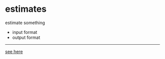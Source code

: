 # estimates
estimate something

* input format
* output format

---

[see here](https://github.com/dreasoning)
